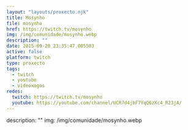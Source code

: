```yaml
---
layout: "layouts/proxecto.njk"
title: Mosynho
file: mosynho
href: https://twitch.tv/mosynho
img: /img/comunidade/mosynho.webp
description: ""
date: 2015-09-20 23:35:47.005503
active: false
platform: twitch
type: proxecto
tags:
  - twitch
  - youtube
  - videoxogos
redes:
  twitch: https://twitch.tv/mosynho
  youtube: https://youtube.com/channel/UCR7d4jbF7YqQ6zXc4_R23jA/
---
```

description: ""
img: /img/comunidade/mosynho.webp
